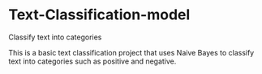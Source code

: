 # Text-Classification-model
Classify text into categories

This is a basic text classification project that uses Naive Bayes to classify text into categories such as positive and negative.
